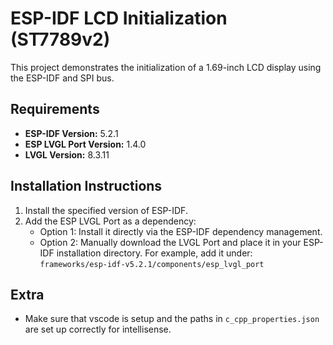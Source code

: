 # ESP-IDF LCD Initialization (ST7789v2)
This project demonstrates the initialization of a 1.69-inch LCD display using the ESP-IDF and SPI bus.

## Requirements
- **ESP-IDF Version:** 5.2.1
- **ESP LVGL Port Version:** 1.4.0
- **LVGL Version:** 8.3.11

## Installation Instructions
1. Install the specified version of ESP-IDF.
2. Add the ESP LVGL Port as a dependency:
   - Option 1: Install it directly via the ESP-IDF dependency management.
   - Option 2: Manually download the LVGL Port and place it in your ESP-IDF installation directory. 
     For example, add it under:  
     `frameworks/esp-idf-v5.2.1/components/esp_lvgl_port`
	 
## Extra
- Make sure that vscode is setup and the paths in `c_cpp_properties.json` are set up correctly for intellisense.